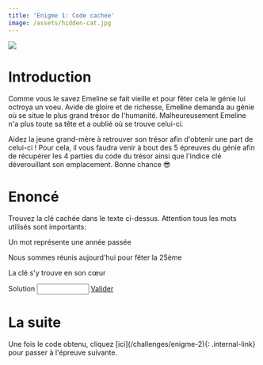 ```yaml
---
title: 'Enigme 1: Code cachée'
image: /assets/hidden-cat.jpg
---
```

![]({{page.image}})
<h1> Introduction </h1>
Comme vous le savez Emeline se fait vieille et pour fêter cela le génie lui octroya un voeu. Avide de gloire et de richesse, Eme<strong>l</strong>ine demanda au génie où se situe le plus grand trésor de l'humanité. Malheureusement Emeline n'a plus toute sa tête et a oublié où se trouve celui-ci.

Aidez la jeune grand-mère à retrouver son trésor afin d'obtenir une part de celui-ci !
Pour cela, il vous faudra venir à bout des 5 épreuves du génie afin de récupérer les 4 parties du code du trésor ainsi que l'indice clé déverouillant son emplacement. Bonne chance 😎

<h1> Enoncé </h1>
Trouvez la clé cachée dans le texte ci-dessus.
Attention tous les mots utilisés sont importants:

Un mot représente une année passée

Nous sommes réunis aujourd'hui pour fêter la 25ème

La clé s'y trouve en son cœur

<label for="name">Solution</label>
<input type="text" id="answer-1" name="answer-1" required minlength="1" maxlength="8" size="10">
<a href="javascript:acceptAnswer(1)" class="button-cls">Valider</a>

<h1> La suite </h1>
Une fois le code obtenu, cliquez [ici](/challenges/enigme-2){: .internal-link} pour passer à l'épreuve suivante.

<script>{% include scripts.js %}</script>